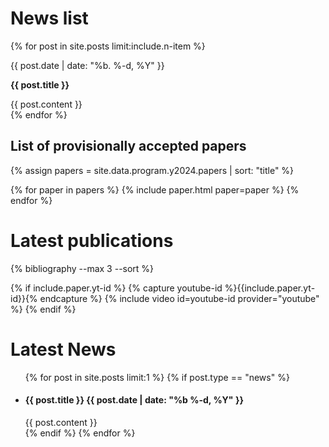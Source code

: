 
# News list
{% for post in site.posts limit:include.n-item %}
<div class="notice">  
<!-- <div style="display: inline-block; width: 25%; vertical-align: top;"> -->
    <p>{{ post.date | date: "%b. %-d, %Y" }}</p>
<!-- </div><div style="display: inline-block; width: 75%; vertical-align: top;"> -->
    <p><strong>{{ post.title }}</strong></p>
    {{ post.content }}
</div>
<!-- </div> -->
{% endfor %}


## List of provisionally accepted papers

<!-- Load all papers -->
{% assign papers = site.data.program.y2024.papers | sort: "title" %}

{% for paper in papers %}
{% include paper.html paper=paper %}
{% endfor %}


# Latest publications

{% bibliography --max 3 --sort %}
<br>


  <!-- Embeded video -->
  {% if include.paper.yt-id %}
  {% capture youtube-id %}{{include.paper.yt-id}}{% endcapture %}
  {% include video id=youtube-id provider="youtube" %}
  {% endif %}

# Latest News
<ul class="post-list">
  {% for post in site.posts limit:1 %}
  {% if post.type == "news" %}
  <li>
    <h4>{{ post.title }}
    <span class="post-meta">{{ post.date | date: "%b %-d, %Y" }}</span></h4>
    {{ post.content }}
  </li>
  {% endif %}
  {% endfor %}
</ul>


<!-- Loop through all members of one area -->
<!-- {% assign members = site.data.areas.students.board | sort: "name" %} -->
<!-- {% for member in members %} -->
<!-- - [{{member.name}}]({{member.webpage}}), {{member.affiliation}}{% endfor %} -->

